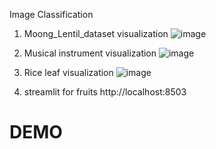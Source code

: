 
Image Classification
1. Moong_Lentil_dataset visualization
   ![image](https://github.com/Oybek0407/Image-Classification/assets/121758616/2eaf3f5d-e915-4736-9c2f-c39b97bf1073)

3. Musical instrument visualization
   ![image](https://github.com/Oybek0407/Image-Classification/assets/121758616/06028bac-a235-4ac3-bb18-5ee0d076bd24)

5. Rice leaf  visualization
   ![image](https://github.com/Oybek0407/Image-Classification/assets/121758616/e951ff7c-a4c5-477d-a967-7d57ec8dfe1e)
6. streamlit for fruits
http://localhost:8503
<h1> DEMO </h1>
